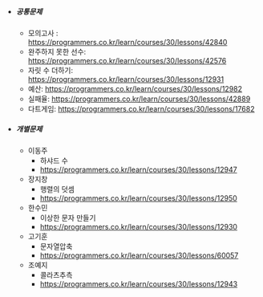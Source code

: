 - ##### 공통문제

  - 모의고사 : <https://programmers.co.kr/learn/courses/30/lessons/42840>
  - 완주하지 못한 선수: <https://programmers.co.kr/learn/courses/30/lessons/42576>
  - 자릿 수 더하기: <https://programmers.co.kr/learn/courses/30/lessons/12931>
  - 예산: <https://programmers.co.kr/learn/courses/30/lessons/12982>
  - 실패율: <https://programmers.co.kr/learn/courses/30/lessons/42889>
  - 다트게임: <https://programmers.co.kr/learn/courses/30/lessons/17682>

- ##### 개별문제

  - 이동주 
    - 하샤드 수 
    -  <https://programmers.co.kr/learn/courses/30/lessons/12947>
  - 장지창 
    - 행렬의 덧셈
    - <https://programmers.co.kr/learn/courses/30/lessons/12950>
  - 한수민 
    - 이상한 문자 만들기
    - <https://programmers.co.kr/learn/courses/30/lessons/12930>
  - 고기훈
    - 문자열압축
    - <https://programmers.co.kr/learn/courses/30/lessons/60057>
  - 조예지
    - 콜라츠추측
    - <https://programmers.co.kr/learn/courses/30/lessons/12943>